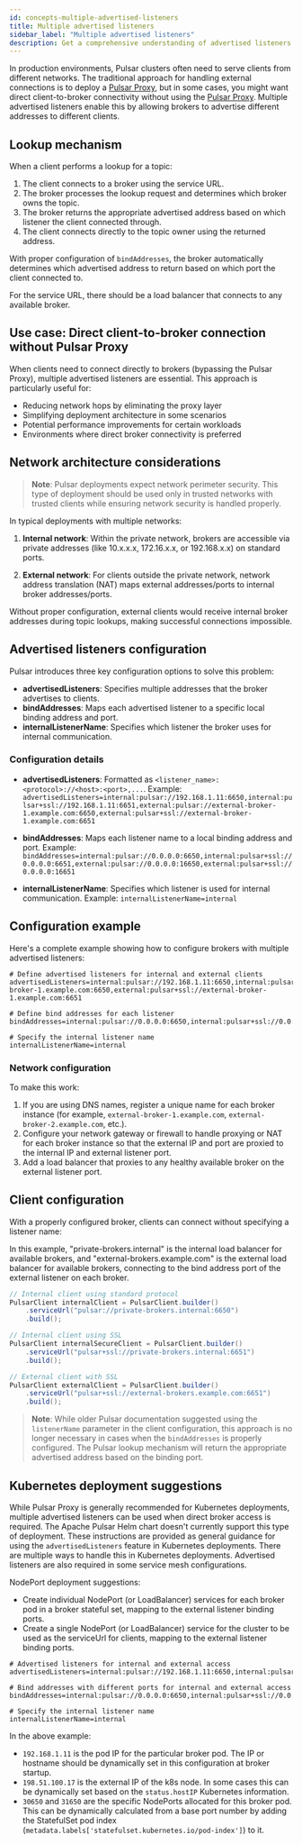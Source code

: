 ```yaml
---
id: concepts-multiple-advertised-listeners
title: Multiple advertised listeners
sidebar_label: "Multiple advertised listeners"
description: Get a comprehensive understanding of advertised listeners in Pulsar.
---
```


In production environments, Pulsar clusters often need to serve clients from different networks. The traditional approach for handling external connections is to deploy a [Pulsar Proxy](administration-proxy.md), but in some cases, you might want direct client-to-broker connectivity without using the [Pulsar Proxy](administration-proxy.md). Multiple advertised listeners enable this by allowing brokers to advertise different addresses to different clients.

## Lookup mechanism

When a client performs a lookup for a topic:

1. The client connects to a broker using the service URL.
2. The broker processes the lookup request and determines which broker owns the topic.
3. The broker returns the appropriate advertised address based on which listener the client connected through.
4. The client connects directly to the topic owner using the returned address.

With proper configuration of `bindAddresses`, the broker automatically determines which advertised address to return based on which port the client connected to.

For the service URL, there should be a load balancer that connects to any available broker.

## Use case: Direct client-to-broker connection without Pulsar Proxy

When clients need to connect directly to brokers (bypassing the Pulsar Proxy), multiple advertised listeners are essential. This approach is particularly useful for:

- Reducing network hops by eliminating the proxy layer
- Simplifying deployment architecture in some scenarios
- Potential performance improvements for certain workloads
- Environments where direct broker connectivity is preferred

## Network architecture considerations

> **Note**: Pulsar deployments expect network perimeter security. This type of deployment should be used only in trusted networks with trusted clients while ensuring network security is handled properly.

In typical deployments with multiple networks:

1. **Internal network**: Within the private network, brokers are accessible via private addresses (like 10.x.x.x, 172.16.x.x, or 192.168.x.x) on standard ports.

2. **External network**: For clients outside the private network, network address translation (NAT) maps external addresses/ports to internal broker addresses/ports.

Without proper configuration, external clients would receive internal broker addresses during topic lookups, making successful connections impossible.

## Advertised listeners configuration

Pulsar introduces three key configuration options to solve this problem:

- **advertisedListeners**: Specifies multiple addresses that the broker advertises to clients.
- **bindAddresses**: Maps each advertised listener to a specific local binding address and port.
- **internalListenerName**: Specifies which listener the broker uses for internal communication.

### Configuration details

- **advertisedListeners**: Formatted as `<listener_name>:<protocol>://<host>:<port>,...`. Example:
  `advertisedListeners=internal:pulsar://192.168.1.11:6650,internal:pulsar+ssl://192.168.1.11:6651,external:pulsar://external-broker-1.example.com:6650,external:pulsar+ssl://external-broker-1.example.com:6651`

- **bindAddresses**: Maps each listener name to a local binding address and port. Example:
  `bindAddresses=internal:pulsar://0.0.0.0:6650,internal:pulsar+ssl://0.0.0.0:6651,external:pulsar://0.0.0.0:16650,external:pulsar+ssl://0.0.0.0:16651`

- **internalListenerName**: Specifies which listener is used for internal communication. Example:
  `internalListenerName=internal`

## Configuration example

Here's a complete example showing how to configure brokers with multiple advertised listeners:

```properties
# Define advertised listeners for internal and external clients
advertisedListeners=internal:pulsar://192.168.1.11:6650,internal:pulsar+ssl://192.168.1.11:6651,external:pulsar://external-broker-1.example.com:6650,external:pulsar+ssl://external-broker-1.example.com:6651

# Define bind addresses for each listener
bindAddresses=internal:pulsar://0.0.0.0:6650,internal:pulsar+ssl://0.0.0.0:6651,external:pulsar://0.0.0.0:16650,external:pulsar+ssl://0.0.0.0:16651

# Specify the internal listener name
internalListenerName=internal
```

### Network configuration

To make this work:

1. If you are using DNS names, register a unique name for each broker instance (for example, `external-broker-1.example.com`, `external-broker-2.example.com`, etc.).
2. Configure your network gateway or firewall to handle proxying or NAT for each broker instance so that the external IP and port are proxied to the internal IP and external listener port.
3. Add a load balancer that proxies to any healthy available broker on the external listener port.

## Client configuration

With a properly configured broker, clients can connect without specifying a listener name:

In this example, "private-brokers.internal" is the internal load balancer for available brokers, and "external-brokers.example.com" is the external load balancer for available brokers, connecting to the bind address port of the external listener on each broker.

```java
// Internal client using standard protocol
PulsarClient internalClient = PulsarClient.builder()
    .serviceUrl("pulsar://private-brokers.internal:6650")
    .build();

// Internal client using SSL
PulsarClient internalSecureClient = PulsarClient.builder()
    .serviceUrl("pulsar+ssl://private-brokers.internal:6651")
    .build();

// External client with SSL
PulsarClient externalClient = PulsarClient.builder()
    .serviceUrl("pulsar+ssl://external-brokers.example.com:6651")
    .build();
```

> **Note**: While older Pulsar documentation suggested using the `listenerName` parameter in the client configuration, this approach is no longer necessary in cases when the `bindAddresses` is properly configured. The Pulsar lookup mechanism will return the appropriate advertised address based on the binding port.

## Kubernetes deployment suggestions

While Pulsar Proxy is generally recommended for Kubernetes deployments, multiple advertised listeners can be used when direct broker access is required.
The Apache Pulsar Helm chart doesn't currently support this type of deployment. These instructions are provided as general guidance for using the `advertisedListeners` feature in Kubernetes deployments.
There are multiple ways to handle this in Kubernetes deployments. Advertised listeners are also required in some service mesh configurations.

NodePort deployment suggestions:

- Create individual NodePort (or LoadBalancer) services for each broker pod in a broker stateful set, mapping to the external listener binding ports.
- Create a single NodePort (or LoadBalancer) service for the cluster to be used as the serviceUrl for clients, mapping to the external listener binding ports.

```properties
# Advertised listeners for internal and external access
advertisedListeners=internal:pulsar://192.168.1.11:6650,internal:pulsar+ssl://192.168.1.11:6651,external:pulsar://198.51.100.17:30650,external:pulsar+ssl://198.51.100.17:31650

# Bind addresses with different ports for internal and external access
bindAddresses=internal:pulsar://0.0.0.0:6650,internal:pulsar+ssl://0.0.0.0:6651,external:pulsar+ssl://0.0.0.0:16651

# Specify the internal listener name
internalListenerName=internal
```

In the above example:

- `192.168.1.11` is the pod IP for the particular broker pod. The IP or hostname should be dynamically set in this configuration at broker startup.
- `198.51.100.17` is the external IP of the k8s node. In some cases this can be dynamically set based on the `status.hostIP` Kubernetes information.
- `30650` and `31650` are the specific NodePorts allocated for this broker pod. This can be dynamically calculated from a base port number by adding the StatefulSet pod index (`metadata.labels['statefulset.kubernetes.io/pod-index']`) to it.

